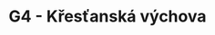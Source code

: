 ---
title: G4 - Křesťanská výchova
subject: Křesťanská výchova
jsonfile: g4
layout: subject
summary: "Přehled všech témat pro křesťanská výchova v G4 popořadě:"
---